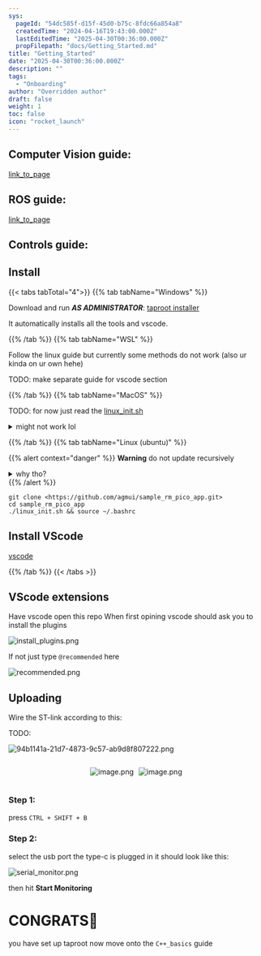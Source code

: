 ```yaml
---
sys:
  pageId: "54dc585f-d15f-45d0-b75c-8fdc66a854a8"
  createdTime: "2024-04-16T19:43:00.000Z"
  lastEditedTime: "2025-04-30T00:36:00.000Z"
  propFilepath: "docs/Getting_Started.md"
title: "Getting_Started"
date: "2025-04-30T00:36:00.000Z"
description: ""
tags:
  - "Onboarding"
author: "Overridden author"
draft: false
weight: 1
toc: false
icon: "rocket_launch"
---
```


## Computer Vision guide:

[link_to_page](86d45bc0-388b-4d26-8848-44f255f73d0e)

## ROS guide:

[link_to_page](3c76c1de-ec8f-46d6-8b0a-294005edc2d5)

## Controls guide:

## Install

{{< tabs tabTotal="4">}}
{{% tab tabName="Windows" %}}

Download and run _**AS ADMINISTRATOR**_: [taproot installer](https://github.com/Thornbots/TeachingFreshies/releases/tag/1.0)

It automatically installs all the tools and vscode.

{{% /tab %}}
{{% tab tabName="WSL" %}}

Follow the linux guide but currently some methods do not work (also ur kinda on ur own hehe)

TODO: make separate guide for vscode section

{{% /tab %}}
{{% tab tabName="MacOS" %}}

TODO: for now just read the [linux_init.sh](https://github.com/agmui/sample_rm_pico_app/blob/main/linux_init.sh)

<details>
<summary>might not work lol</summary>

`brew install libusb pkg-config`

Next install: [vscode](https://code.visualstudio.com/Download)

</details>

{{% /tab %}}
{{% tab tabName="Linux (ubuntu)" %}}

{{% alert context="danger" %}}
**Warning** do not update recursively
<details>
<summary>why tho?</summary>
There are some submodules that may go on for a while (like tinyusb) and I highly
recommend you don't need to get them.
If you want to see what submodules I update just look in `linux_init.sh`
</details>
{{% /alert %}}

```shell
git clone <https://github.com/agmui/sample_rm_pico_app.git>
cd sample_rm_pico_app
./linux_init.sh && source ~/.bashrc
```

## Install VScode

[vscode](https://code.visualstudio.com/Download)

{{% /tab %}}
{{< /tabs >}}

## VScode extensions

Have vscode open this repo
When first opining vscode should ask you to install the plugins

![install_plugins.png](https://prod-files-secure.s3.us-west-2.amazonaws.com/d518164a-d88e-44d1-a4ee-3adb3bd8bce0/89bd30f0-1825-4e77-867b-0a41ce370880/install_plugins.png?X-Amz-Algorithm=AWS4-HMAC-SHA256&X-Amz-Content-Sha256=UNSIGNED-PAYLOAD&X-Amz-Credential=ASIAZI2LB466UYJYIC7Z%2F20250505%2Fus-west-2%2Fs3%2Faws4_request&X-Amz-Date=20250505T004329Z&X-Amz-Expires=3600&X-Amz-Security-Token=IQoJb3JpZ2luX2VjEHUaCXVzLXdlc3QtMiJGMEQCIE4kCPmWpKHtpJJpkVucgLAyVH9n2PTjEyipOWzwLmTdAiBHKXmGdfBv381%2BtlVsa4swY2q3teD4BmOE%2FjBDXYXPiir%2FAwgeEAAaDDYzNzQyMzE4MzgwNSIM8SlPYg0uckT6ITkaKtwDrhdA2jgNHP5A1vmv%2BanGE%2FmCDy4Z3q1KI%2Fq9UK%2Bh5vlfS9qFhI2CGSns%2BCQJrnPt2tK9A%2BPYyQieNno%2FiMybx%2Bx38EKFKdKuuruX1NVK4HVm%2B63t0i6aGsxoA%2FENZb6FAXsE9Cg8NdG5SrvI6OZsAL%2FKrUBbofVmTPehjHdrXoUOczW7K8d%2FzwG9ccorD9984cx0T9WdIp0rpcYd3qo5RdSxODp%2B4jYShls7ZZuUkRmNDVcSlu41NE2abADPVzWLWazxlfetGUQ%2F4SdDSPTlodjMOJfJ1o4w8tQPRsKvZyNEmnDCRRL4jMt0HU6WVwmZtl39YmnWGHdDBeC%2FaxBzDLtEzCvNkHgdaa2EZIeVB%2BeYuGvindJqDxEB7lLDjTY1Jez77ZaemEZpNeb8u69XfgGxEcYCPFPb%2F0%2BkqZzTySPj17UqnqfO%2FfsT2RKs9K8%2BxZNF%2FPRDWJgl60CgzUNxxHEvJ10gNfVJd0GrEs%2B%2BsprXz11iIJbc3pTJyBR6fAy1pcXdMCM%2BfiqtwsgDSkXjXI7ZdiCHMfHGnIE53zeuvmb6Pv83pLgRHM%2FPXVVs5tMypVF0nx5kJ0kpSWlIb4CBkBEP1vWgeOSym15g64n8ZyTNbJbLKK6ZqjowKr8w9azfwAY6pgG6OkDuCG3h2eXF7S5yCBcvX%2FN2gHsCyO3pBdT8fgJE5cHAAuN4yk8mgwMXe06sqkpbYFnvku665yGWW7XquL60XJ2TYOFJGJIlhHFe6oFA4IMeVb%2BW3MPHfS3XP98WdqLAM7jKoQ26SCDZHacpLAdh%2BCBrVnWfy8FZQ72I0Ukri7prr3imghOl6bvSMLHmXzRPXGzkAhUObC%2BIUAGSEPV%2FST4OVNh1&X-Amz-Signature=d9575aca9ef964eee99f79a91ed0b601a201840eb42e412fb1b9b4d25454bfbb&X-Amz-SignedHeaders=host&x-id=GetObject)

If not just type `@recommended` here  

![recommended.png](https://prod-files-secure.s3.us-west-2.amazonaws.com/d518164a-d88e-44d1-a4ee-3adb3bd8bce0/61e661e9-5d85-4dfc-be0d-8d2097a5e793/recommended.png?X-Amz-Algorithm=AWS4-HMAC-SHA256&X-Amz-Content-Sha256=UNSIGNED-PAYLOAD&X-Amz-Credential=ASIAZI2LB466UYJYIC7Z%2F20250505%2Fus-west-2%2Fs3%2Faws4_request&X-Amz-Date=20250505T004330Z&X-Amz-Expires=3600&X-Amz-Security-Token=IQoJb3JpZ2luX2VjEHUaCXVzLXdlc3QtMiJGMEQCIE4kCPmWpKHtpJJpkVucgLAyVH9n2PTjEyipOWzwLmTdAiBHKXmGdfBv381%2BtlVsa4swY2q3teD4BmOE%2FjBDXYXPiir%2FAwgeEAAaDDYzNzQyMzE4MzgwNSIM8SlPYg0uckT6ITkaKtwDrhdA2jgNHP5A1vmv%2BanGE%2FmCDy4Z3q1KI%2Fq9UK%2Bh5vlfS9qFhI2CGSns%2BCQJrnPt2tK9A%2BPYyQieNno%2FiMybx%2Bx38EKFKdKuuruX1NVK4HVm%2B63t0i6aGsxoA%2FENZb6FAXsE9Cg8NdG5SrvI6OZsAL%2FKrUBbofVmTPehjHdrXoUOczW7K8d%2FzwG9ccorD9984cx0T9WdIp0rpcYd3qo5RdSxODp%2B4jYShls7ZZuUkRmNDVcSlu41NE2abADPVzWLWazxlfetGUQ%2F4SdDSPTlodjMOJfJ1o4w8tQPRsKvZyNEmnDCRRL4jMt0HU6WVwmZtl39YmnWGHdDBeC%2FaxBzDLtEzCvNkHgdaa2EZIeVB%2BeYuGvindJqDxEB7lLDjTY1Jez77ZaemEZpNeb8u69XfgGxEcYCPFPb%2F0%2BkqZzTySPj17UqnqfO%2FfsT2RKs9K8%2BxZNF%2FPRDWJgl60CgzUNxxHEvJ10gNfVJd0GrEs%2B%2BsprXz11iIJbc3pTJyBR6fAy1pcXdMCM%2BfiqtwsgDSkXjXI7ZdiCHMfHGnIE53zeuvmb6Pv83pLgRHM%2FPXVVs5tMypVF0nx5kJ0kpSWlIb4CBkBEP1vWgeOSym15g64n8ZyTNbJbLKK6ZqjowKr8w9azfwAY6pgG6OkDuCG3h2eXF7S5yCBcvX%2FN2gHsCyO3pBdT8fgJE5cHAAuN4yk8mgwMXe06sqkpbYFnvku665yGWW7XquL60XJ2TYOFJGJIlhHFe6oFA4IMeVb%2BW3MPHfS3XP98WdqLAM7jKoQ26SCDZHacpLAdh%2BCBrVnWfy8FZQ72I0Ukri7prr3imghOl6bvSMLHmXzRPXGzkAhUObC%2BIUAGSEPV%2FST4OVNh1&X-Amz-Signature=0e98a3d1f74ac7ed6a20b1fa10367fdd07c3de117428cc236ee7fdd595eee027&X-Amz-SignedHeaders=host&x-id=GetObject)

## Uploading

Wire the ST-link according to this:

TODO:

![94b1141a-21d7-4873-9c57-ab9d8f807222.png](https://prod-files-secure.s3.us-west-2.amazonaws.com/d518164a-d88e-44d1-a4ee-3adb3bd8bce0/e5fad17d-ab82-4300-9f4c-505ab4b1202c/94b1141a-21d7-4873-9c57-ab9d8f807222.png?X-Amz-Algorithm=AWS4-HMAC-SHA256&X-Amz-Content-Sha256=UNSIGNED-PAYLOAD&X-Amz-Credential=ASIAZI2LB466UYJYIC7Z%2F20250505%2Fus-west-2%2Fs3%2Faws4_request&X-Amz-Date=20250505T004329Z&X-Amz-Expires=3600&X-Amz-Security-Token=IQoJb3JpZ2luX2VjEHUaCXVzLXdlc3QtMiJGMEQCIE4kCPmWpKHtpJJpkVucgLAyVH9n2PTjEyipOWzwLmTdAiBHKXmGdfBv381%2BtlVsa4swY2q3teD4BmOE%2FjBDXYXPiir%2FAwgeEAAaDDYzNzQyMzE4MzgwNSIM8SlPYg0uckT6ITkaKtwDrhdA2jgNHP5A1vmv%2BanGE%2FmCDy4Z3q1KI%2Fq9UK%2Bh5vlfS9qFhI2CGSns%2BCQJrnPt2tK9A%2BPYyQieNno%2FiMybx%2Bx38EKFKdKuuruX1NVK4HVm%2B63t0i6aGsxoA%2FENZb6FAXsE9Cg8NdG5SrvI6OZsAL%2FKrUBbofVmTPehjHdrXoUOczW7K8d%2FzwG9ccorD9984cx0T9WdIp0rpcYd3qo5RdSxODp%2B4jYShls7ZZuUkRmNDVcSlu41NE2abADPVzWLWazxlfetGUQ%2F4SdDSPTlodjMOJfJ1o4w8tQPRsKvZyNEmnDCRRL4jMt0HU6WVwmZtl39YmnWGHdDBeC%2FaxBzDLtEzCvNkHgdaa2EZIeVB%2BeYuGvindJqDxEB7lLDjTY1Jez77ZaemEZpNeb8u69XfgGxEcYCPFPb%2F0%2BkqZzTySPj17UqnqfO%2FfsT2RKs9K8%2BxZNF%2FPRDWJgl60CgzUNxxHEvJ10gNfVJd0GrEs%2B%2BsprXz11iIJbc3pTJyBR6fAy1pcXdMCM%2BfiqtwsgDSkXjXI7ZdiCHMfHGnIE53zeuvmb6Pv83pLgRHM%2FPXVVs5tMypVF0nx5kJ0kpSWlIb4CBkBEP1vWgeOSym15g64n8ZyTNbJbLKK6ZqjowKr8w9azfwAY6pgG6OkDuCG3h2eXF7S5yCBcvX%2FN2gHsCyO3pBdT8fgJE5cHAAuN4yk8mgwMXe06sqkpbYFnvku665yGWW7XquL60XJ2TYOFJGJIlhHFe6oFA4IMeVb%2BW3MPHfS3XP98WdqLAM7jKoQ26SCDZHacpLAdh%2BCBrVnWfy8FZQ72I0Ukri7prr3imghOl6bvSMLHmXzRPXGzkAhUObC%2BIUAGSEPV%2FST4OVNh1&X-Amz-Signature=b153cde357f20896f2761329d301e8a6743ac428e7c01d64fecf508887738e2a&X-Amz-SignedHeaders=host&x-id=GetObject)

<div style="display: flex;flex-direction: row; column-gap:10px; max-width: 630px;justify-content: center;">
<div>

![image.png](https://prod-files-secure.s3.us-west-2.amazonaws.com/d518164a-d88e-44d1-a4ee-3adb3bd8bce0/210ecb78-1116-4d7b-b9b7-2292f66fa2c2/image.png?X-Amz-Algorithm=AWS4-HMAC-SHA256&X-Amz-Content-Sha256=UNSIGNED-PAYLOAD&X-Amz-Credential=ASIAZI2LB466S7WSPJJC%2F20250505%2Fus-west-2%2Fs3%2Faws4_request&X-Amz-Date=20250505T004334Z&X-Amz-Expires=3600&X-Amz-Security-Token=IQoJb3JpZ2luX2VjEHUaCXVzLXdlc3QtMiJHMEUCIQDuQJGoYKsIL%2BAGVT%2Fn9JnIGifhGw06prYyfey18itO2wIgGr2fdyN290l7n8IhGRqLiVo9JtDSSZKdl0raRfDEtm0q%2FwMIHhAAGgw2Mzc0MjMxODM4MDUiDFMppoAvO6oupoFskyrcA0%2F7v%2FnmD5XFPxjbEjotCeAIVjH%2FsyDAhe4YvEJgVlM2HVXnC%2FFlNC8zvdSPtN6zT3zx%2BT02gO98tPyzh2563fHOB%2Bxwf03C87YilA%2FN2Gp%2F8rFRH5Fx%2FOBC2tKsUB10PD4WLwH2Cbe7GBfZ1nWWpkqClaUSnc9wYYPfDQ1xPfLqTHNokgVA8wLbIdNfabI%2FgjuGQtEVgs%2BtBYI6mv%2BNvoz6d0HjsCZieCvJQ9LR6CfPKDoYhKBu7%2F9zuch8%2FJ%2FPHoTgiSHYQr5%2BvuMHPa3PYxlBDWxlLROG8JPswemvqR1NFL2HyuYK72winsx4v638PlJQHUmwKcW2CiNoXILWlGGa%2BgtCVLsdvxDiNZ8f1H%2B81Ravc8g4Kv4TjVKPxbFFL7OYVXl7gjSLOYHdTtn615NGwby3mXu%2FEHGqTlZYhvsN3mnUURSQtrc3M3THduWaMK72Je2hgdiL2tLqqamoXclpUenwFNbCxxG%2Bub2q5WF4nQuUaOZioXK5HRjAQVnwZQi0ioNdIzrtrtUfHPzoC4hApVEm2AyLXxglaoZfyYBSsSlVGtEGUQwO5JOWQSBEBB02Ai9dUjOKWTlMSH7ziuzuBZJ1JtZvyyMvAgIyj0XGasgVGC%2FnPywBFigHMN2s38AGOqUBFv8KlXG8dFLthy92CxMp2b8fT4%2BV%2F3G5vTktpM2jwm1rULB255byot72HHYMF1ePomgpxsFBAkDH3fqSL3i4Rbd8rvtnPph2gmKrS6HFpZbON%2Bp2haQ4nLQHZO8yhEd041fVfx0FKGSKnTV9E9v7am5rQYDnl1eiUILZIYgTumJKXIPMRHTBdD%2B8CAJf%2FLUHvGQw4cp6imCDGEK11K3tUEboIw1d&X-Amz-Signature=f5647ae9894e52e45cf6b5316349f4ef32a539fbcc52ce4d57015281625b533c&X-Amz-SignedHeaders=host&x-id=GetObject)

</div>
<div>

![image.png](https://prod-files-secure.s3.us-west-2.amazonaws.com/d518164a-d88e-44d1-a4ee-3adb3bd8bce0/33a0fd0f-8ca6-4a86-8e09-26e95ded1fff/image.png?X-Amz-Algorithm=AWS4-HMAC-SHA256&X-Amz-Content-Sha256=UNSIGNED-PAYLOAD&X-Amz-Credential=ASIAZI2LB4665AAUN3XN%2F20250505%2Fus-west-2%2Fs3%2Faws4_request&X-Amz-Date=20250505T004334Z&X-Amz-Expires=3600&X-Amz-Security-Token=IQoJb3JpZ2luX2VjEHUaCXVzLXdlc3QtMiJGMEQCIGeDLwU3W47TVy5jHOSR3h2kQLXdDJcDlZZMckPzEP6JAiAadnQENMFMU6Oke6ZeuIWNe2tKw3epYwIih1RlYglRPSr%2FAwgeEAAaDDYzNzQyMzE4MzgwNSIMUEt%2Fa7%2BOz49W6NNvKtwDyxvBieiT7KqKzlyG89Hv5InrPYi87hZoKJ8eFz3vJaDtFnoy%2FWhrgIYQ0jsOjI42QrqngJ2TGRtTge0TM1mMp%2B8y3L8zpN3IPNi%2BLNthh%2BgGFXlwm6Kqo2wGt4Xhl9w2EGUgaZAqwQbmL%2FEdKJHiwhwar%2BtW37K9iWV%2BWNWR%2BEw4F%2BpAOYbroWcWELbRGmJLhlevPRL0FdR%2B90SQSNjttmyAgIBV%2Fcs%2B%2B9uzHnx2Ak6zYTcG8EFTVySBtpQOuOh6WFWMfFXNl0ZhKmkxVONAnAx%2BMUzLVThM5Uel6S0wzDWYWnsc8Rf%2B1fKXr4csdmPqqXil2zHccNrrFGaOx2U1hnrQqm644GvV4VTtZB%2B1iSHj1ZKOL0LUP1X6t7w37M5LqfvOg2JoZ2Lv%2FsdOKXPEg2ndNlkTgSq7K7HTzA%2FSMahGSJUGPoP9INysPIQPp1TiztJGDyiW7IjQlC74bEDDChx63Dzg6rB65nRO8CICCUnTENCt7J6fGIHbzh8bPafiFHIPoGCN%2B6RK87NAcGabXBHjN8%2BxF6hURmcO8liOdVzUsoIPhHADNnoZzPSci4plL9oVLHi78MH%2B7k6llChxdg0mq1Inpe6ZZnIvSVLwrvYyce8O3hCyI2dScoEws6zfwAY6pgGKrEq33DuhqYC%2F76jBxY377%2FjOJIbcE63VavoJGJMP9NemUHponmDjV0V79VVocAaPzeG%2BzCT6zK5gMq%2BIguMhMYCCLsXcjD%2FPeMe9rjBWOV37LI7TsqR7FhZgzxIm99XTsS5Dwathvj9DmEyy%2FMe950j%2FsWHvFOe7qwRdCgQ4QWP83NFve%2B9Q7DqcP3ffPAQSGrgC%2BHA1IdSBcKkueK6Zt6OhzzwP&X-Amz-Signature=22cb41b11003788ab1c1d007a5dd066547d18d03dbc29d1c55734380558f93e9&X-Amz-SignedHeaders=host&x-id=GetObject)

</div>
</div>

### Step 1:

press `CTRL + SHIFT + B`

### Step 2:

select the usb port the type-c is plugged in it should look like this:

![serial_monitor.png](https://prod-files-secure.s3.us-west-2.amazonaws.com/d518164a-d88e-44d1-a4ee-3adb3bd8bce0/f03f4774-05d4-4393-b6a0-d5efb6d315ab/serial_monitor.png?X-Amz-Algorithm=AWS4-HMAC-SHA256&X-Amz-Content-Sha256=UNSIGNED-PAYLOAD&X-Amz-Credential=ASIAZI2LB466UYJYIC7Z%2F20250505%2Fus-west-2%2Fs3%2Faws4_request&X-Amz-Date=20250505T004329Z&X-Amz-Expires=3600&X-Amz-Security-Token=IQoJb3JpZ2luX2VjEHUaCXVzLXdlc3QtMiJGMEQCIE4kCPmWpKHtpJJpkVucgLAyVH9n2PTjEyipOWzwLmTdAiBHKXmGdfBv381%2BtlVsa4swY2q3teD4BmOE%2FjBDXYXPiir%2FAwgeEAAaDDYzNzQyMzE4MzgwNSIM8SlPYg0uckT6ITkaKtwDrhdA2jgNHP5A1vmv%2BanGE%2FmCDy4Z3q1KI%2Fq9UK%2Bh5vlfS9qFhI2CGSns%2BCQJrnPt2tK9A%2BPYyQieNno%2FiMybx%2Bx38EKFKdKuuruX1NVK4HVm%2B63t0i6aGsxoA%2FENZb6FAXsE9Cg8NdG5SrvI6OZsAL%2FKrUBbofVmTPehjHdrXoUOczW7K8d%2FzwG9ccorD9984cx0T9WdIp0rpcYd3qo5RdSxODp%2B4jYShls7ZZuUkRmNDVcSlu41NE2abADPVzWLWazxlfetGUQ%2F4SdDSPTlodjMOJfJ1o4w8tQPRsKvZyNEmnDCRRL4jMt0HU6WVwmZtl39YmnWGHdDBeC%2FaxBzDLtEzCvNkHgdaa2EZIeVB%2BeYuGvindJqDxEB7lLDjTY1Jez77ZaemEZpNeb8u69XfgGxEcYCPFPb%2F0%2BkqZzTySPj17UqnqfO%2FfsT2RKs9K8%2BxZNF%2FPRDWJgl60CgzUNxxHEvJ10gNfVJd0GrEs%2B%2BsprXz11iIJbc3pTJyBR6fAy1pcXdMCM%2BfiqtwsgDSkXjXI7ZdiCHMfHGnIE53zeuvmb6Pv83pLgRHM%2FPXVVs5tMypVF0nx5kJ0kpSWlIb4CBkBEP1vWgeOSym15g64n8ZyTNbJbLKK6ZqjowKr8w9azfwAY6pgG6OkDuCG3h2eXF7S5yCBcvX%2FN2gHsCyO3pBdT8fgJE5cHAAuN4yk8mgwMXe06sqkpbYFnvku665yGWW7XquL60XJ2TYOFJGJIlhHFe6oFA4IMeVb%2BW3MPHfS3XP98WdqLAM7jKoQ26SCDZHacpLAdh%2BCBrVnWfy8FZQ72I0Ukri7prr3imghOl6bvSMLHmXzRPXGzkAhUObC%2BIUAGSEPV%2FST4OVNh1&X-Amz-Signature=0292869ddcc24ef64a62bad73ad6b27a78eeeb09c8472a655868a9fc93755af0&X-Amz-SignedHeaders=host&x-id=GetObject)

then hit **Start Monitoring**

# CONGRATS🎉

you have set up taproot now move onto the `C++_basics` guide
